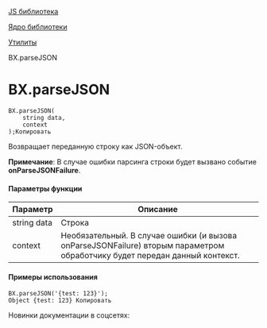 [JS библиотека](/api_help/js_lib/index.php)

[Ядро библиотеки](/api_help/js_lib/kernel/index.php)

[Утилиты](/api_help/js_lib/kernel/utilits/index.php)

BX.parseJSON

BX.parseJSON
============

```
BX.parseJSON(
	string data,
	context
);Копировать
```

Возвращает переданную строку как JSON-объект.

**Примечание**: В случае ошибки парсинга строки будет вызвано событие **onParseJSONFailure**.

#### Параметры функции

| Параметр | Описание |
| --- | --- |
| string data | Строка |
| context | Необязательный. В случае ошибки (и вызова onParseJSONFailure) вторым параметром обработчику будет передан данный контекст. |

#### Примеры использования

```
BX.parseJSON('{test: 123}');
Object {test: 123} Копировать
```

Новинки документации в соцсетях: